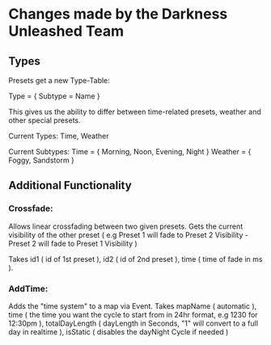 # Changes made by the Darkness Unleashed Team



## Types
Presets get a new Type-Table:

Type = {
    Subtype = Name
}

This gives us the ability to differ between time-related presets, weather and other special presets.

Current Types:
Time, Weather

Current Subtypes:
Time = { Morning, Noon, Evening, Night }
Weather = { Foggy, Sandstorm }


## Additional Functionality

### Crossfade:
Allows linear crossfading between two given presets.
Gets the current visibility of the other preset ( e.g Preset 1 will fade to Preset 2 Visibility - Preset 2 will fade to Preset 1 Visibility )

Takes id1 ( id of 1st preset ),
id2 ( id of 2nd preset ),
time ( time of fade in ms ).


### AddTime:
Adds the "time system" to a map via Event.
Takes mapName ( automatic ),
time ( the time you want the cycle to start from in 24hr format, e.g 1230 for 12:30pm ),
totalDayLength ( dayLength in Seconds, "1" will convert to a full day in realtime ),
isStatic ( disables the dayNight Cycle if needed )